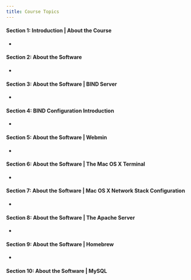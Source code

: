 ```yaml
---
title: Course Topics
---
```


#### Section 1: Introduction | About the Course

-

#### Section 2: About the Software

-

#### Section 3: About the Software | BIND Server

-

#### Section 4: BIND Configuration Introduction

-

#### Section 5: About the Software | Webmin

-

#### Section 6: About the Software | The Mac OS X Terminal

-

#### Section 7: About the Software | Mac OS X Network Stack Configuration

-

#### Section 8: About the Software | The Apache Server

-

#### Section 9: About the Software | Homebrew

-

#### Section 10: About the Software | MySQL

